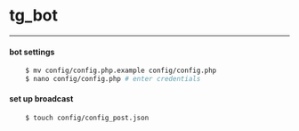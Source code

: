 
# tg_bot
---
#### bot settings
```bash
    $ mv config/config.php.example config/config.php
    $ nano config/config.php # enter credentials 
```

#### set up broadcast
```bash
    $ touch config/config_post.json
```